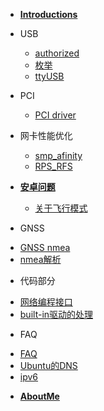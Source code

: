 * [**Introductions**](/)

* USB

  - [authorized](USB/USB_authorized.md)
  - [枚举](USB/UsbEnumeration.md)
  - [ttyUSB](USB/ttyUSB_system.md)

* PCI

  - [PCI driver](PCI/How_to_write_pci_driver.md)

* 网卡性能优化

  - [smp_afinity](Performance/smp_afinity.md)
  - [RPS_RFS](Performance/RFS_RPS.md)
  
* [**安卓问题**](Android/Android_issues.md)

  - [关于飞行模式](Android/AirplaneMode.md)

* GNSS

 - [GNSS nmea](GNSS/nmea.md)
 - [nmea解析](GNSS/nmea_parse.md)

* 代码部分

 - [网络编程接口](Coding/if.md)
 - [built-in驱动的处理](Coding/built-in.md)

* FAQ

 - [FAQ](FrequentlyAsk/DNS-Ubuntu.md)
 - [Ubuntu的DNS](FrequentlyAsk/DNS-Ubuntu.2.md)
 - [ipv6](FrequentlyAsk/IPv6.md)

* [**AboutMe**](about.md)
